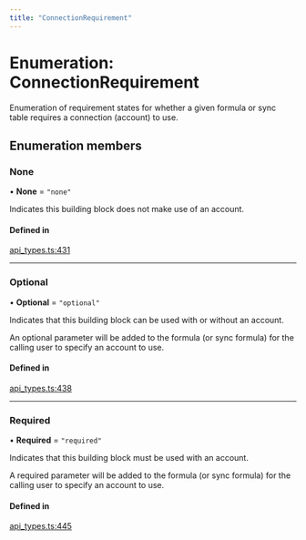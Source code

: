 ```yaml
---
title: "ConnectionRequirement"
---
```

# Enumeration: ConnectionRequirement

Enumeration of requirement states for whether a given formula or sync table requires
a connection (account) to use.

## Enumeration members

### None

• **None** = `"none"`

Indicates this building block does not make use of an account.

#### Defined in

[api_types.ts:431](https://github.com/coda/packs-sdk/blob/main/api_types.ts#L431)

___

### Optional

• **Optional** = `"optional"`

Indicates that this building block can be used with or without an account.

An optional parameter will be added to the formula (or sync formula) for the calling user
to specify an account to use.

#### Defined in

[api_types.ts:438](https://github.com/coda/packs-sdk/blob/main/api_types.ts#L438)

___

### Required

• **Required** = `"required"`

Indicates that this building block must be used with an account.

A required parameter will be added to the formula (or sync formula) for the calling user
to specify an account to use.

#### Defined in

[api_types.ts:445](https://github.com/coda/packs-sdk/blob/main/api_types.ts#L445)
